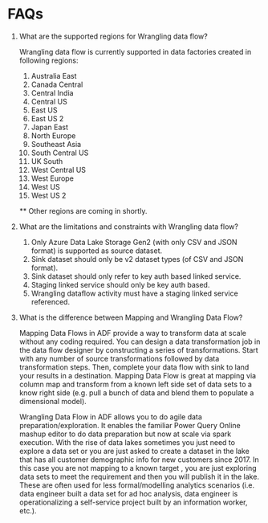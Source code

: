 FAQs
================================

1. What are the supported regions for Wrangling data flow?

   Wrangling data flow is currently supported in data factories created in following regions:
   1. Australia East
   2. Canada Central
   3. Central India
   4. Central US
   5. East US
   6. East US 2
   7. Japan East
   8. North Europe
   9. Southeast Asia
   10. South Central US
   11. UK South
   12. West Central US
   13. West Europe
   14. West US
   15. West US 2

   ** Other regions are coming in shortly.

2. What are the limitations and constraints with Wrangling data flow?

   1. Only Azure Data Lake Storage Gen2 (with only CSV and JSON format) is supported as source dataset.
   2. Sink dataset should only be v2 dataset types (of CSV and JSON format).
   2. Sink dataset should only refer to key auth based linked service.
   3. Staging linked service should only be key auth based.
   4. Wrangling dataflow activity must have a staging linked service referenced.

3. What is the difference between Mapping and Wrangling Data Flow?

   Mapping Data Flows in ADF provide a way to transform data at scale without any coding required. You can design a data transformation job in the data flow designer by constructing a series of transformations. Start with any number of source transformations followed by data transformation steps. Then, complete your data flow with sink to land your results in a destination. Mapping Data Flow is great at mapping via column map and transform from a known left side set of data sets to a know right side (e.g. pull a bunch of data and blend them to populate a dimensional model).

   Wrangling Data Flow in ADF allows you to do agile data preparation/exploration. It enables the familiar Power Query Online mashup editor to do data preparation but now at scale via spark execution. With the rise of data lakes sometimes you just need to explore a data set or you are just asked to create a dataset in the lake that has all customer demographic info for new customers since 2017. In this case you are not mapping to a known target , you are just exploring data sets to meet the requirement and then you will publish it in the lake.  These are often used for less formal/modelling analytics scenarios (i.e. data engineer built a data set for ad hoc analysis, data engineer is operationalizing a self-service project built by an information worker, etc.).

